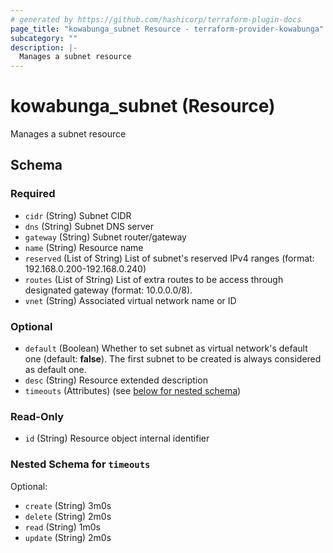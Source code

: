 ```yaml
---
# generated by https://github.com/hashicorp/terraform-plugin-docs
page_title: "kowabunga_subnet Resource - terraform-provider-kowabunga"
subcategory: ""
description: |-
  Manages a subnet resource
---
```


# kowabunga_subnet (Resource)

Manages a subnet resource



<!-- schema generated by tfplugindocs -->
## Schema

### Required

- `cidr` (String) Subnet CIDR
- `dns` (String) Subnet DNS server
- `gateway` (String) Subnet router/gateway
- `name` (String) Resource name
- `reserved` (List of String) List of subnet's reserved IPv4 ranges (format: 192.168.0.200-192.168.0.240)
- `routes` (List of String) List of extra routes to be access through designated gateway (format: 10.0.0.0/8).
- `vnet` (String) Associated virtual network name or ID

### Optional

- `default` (Boolean) Whether to set subnet as virtual network's default one (default: **false**). The first subnet to be created is always considered as default one.
- `desc` (String) Resource extended description
- `timeouts` (Attributes) (see [below for nested schema](#nestedatt--timeouts))

### Read-Only

- `id` (String) Resource object internal identifier

<a id="nestedatt--timeouts"></a>
### Nested Schema for `timeouts`

Optional:

- `create` (String) 3m0s
- `delete` (String) 2m0s
- `read` (String) 1m0s
- `update` (String) 2m0s
